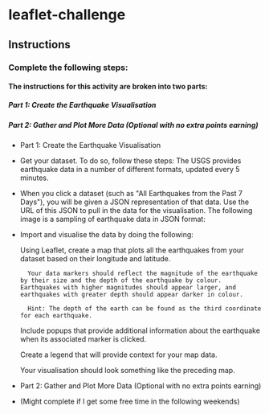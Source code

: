 # leaflet-challenge

## Instructions
### Complete the following steps:

#### The instructions for this activity are broken into two parts:

##### Part 1: Create the Earthquake Visualisation

##### Part 2: Gather and Plot More Data (Optional with no extra points earning)

* Part 1: Create the Earthquake Visualisation

* Get your dataset. To do so, follow these steps: The USGS provides earthquake data in a number of different formats, updated every 5 minutes.
* When you click a dataset (such as "All Earthquakes from the Past 7 Days"), you will be given a JSON representation of that data. Use the URL of this JSON to pull in the data for the visualisation. The following image is a sampling of earthquake data in JSON format:
* Import and visualise the data by doing the following:

    Using Leaflet, create a map that plots all the earthquakes from your dataset based on their longitude and latitude.

        Your data markers should reflect the magnitude of the earthquake by their size and the depth of the earthquake by colour. Earthquakes with higher magnitudes should appear larger, and earthquakes with greater depth should appear darker in colour.

        Hint: The depth of the earth can be found as the third coordinate for each earthquake.

    Include popups that provide additional information about the earthquake when its associated marker is clicked.

    Create a legend that will provide context for your map data.

    Your visualisation should look something like the preceding map.

* Part 2: Gather and Plot More Data (Optional with no extra points earning)
* (Might complete if I get some free time in the following weekends)

